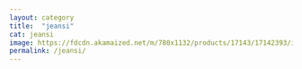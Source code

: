 ```yaml
---
layout: category
title:  "jeansi"
cat: jeansi
image: https://fdcdn.akamaized.net/m/780x1132/products/17143/17142393/images/res_c2578f9a4a414b7624fc210863a812df.jpg?s=B7fl8TZu5uX6
permalink: /jeansi/
---
```


